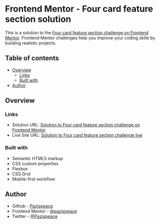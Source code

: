 # Frontend Mentor - Four card feature section solution

This is a solution to the [Four card feature section challenge on Frontend Mentor](https://www.frontendmentor.io/challenges/four-card-feature-section-weK1eFYK). Frontend Mentor challenges help you improve your coding skills by building realistic projects.

## Table of contents

- [Overview](#overview)
  - [Links](#links)
  - [Built with](#built-with)
- [Author](#author)

## Overview

### Links

- Solution URL: [Solution to Four card feature section challenge on Frontend Mentor](https://www.frontendmentor.io/solutions/responsive-four-card-feature-section-Sy7Omg1B9)
- Live Site URL: [Solution to Four card feature section challenge live](https://Pazispeace.github.io/FrontendMentor-Challenges/four-card-feature-section-master)

### Built with

- Semantic HTML5 markup
- CSS custom properties
- Flexbox
- CSS Grid
- Mobile-first workflow

## Author

- Github - [Pazispeace](https://github.com/Pazispeace)
- Frontend Mentor - [@pazispeace](https://www.frontendmentor.io/profile/Pazispeace)
- Twitter - [@Pazispeace](https://www.twitter.com/pazispeace)
